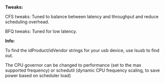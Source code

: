 **Tweaks:**

CFS tweaks: Tuned to balance between latency and throughput and reduce scheduling overhead.

BFQ tweaks: Tuned for low latency.


**Info:**

To find the idProduct/idVendor strings for your usb device, use lsusb to find out.

The CPU governor can be changed to performance (set to the max supported frequency) or schedutil (dynamic CPU frequency scaling, to save power based on scheduler load)
